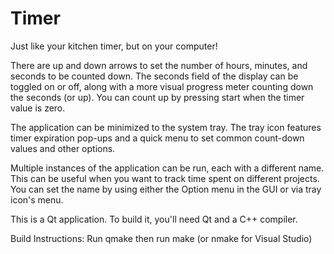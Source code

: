 Timer
=====

Just like your kitchen timer, but on your computer!

There are up and down arrows to set the number of hours, minutes, and seconds to be counted down.
The seconds field of the display can be toggled on or off, along with a more visual progress meter counting down the seconds (or up).
You can count up by pressing start when the timer value is zero.

The application can be minimized to the system tray. The tray icon features timer expiration pop-ups and a quick menu to set common count-down values and other options.

Multiple instances of the application can be run, each with a different name.
This can be useful when you want to track time spent on different projects. 
You can set the name by using either the Option menu in the GUI or via tray icon's menu.

This is a Qt application. To build it, you'll need Qt and a C++ compiler.

Build Instructions:
	Run qmake then run make (or nmake for Visual Studio)
